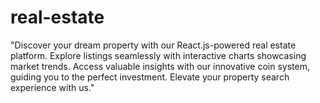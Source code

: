 # real-estate
"Discover your dream property with our React.js-powered real estate platform. Explore listings seamlessly with interactive charts showcasing market trends. Access valuable insights with our innovative coin system, guiding you to the perfect investment. Elevate your property search experience with us."

